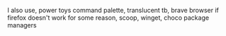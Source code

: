 I also use, power toys command palette, translucent tb, brave browser if firefox doesn't work for some reason, scoop, winget, choco package managers


